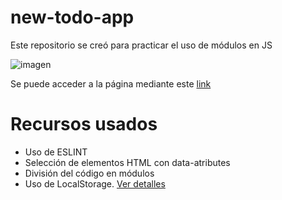 # new-todo-app
 
Este repositorio se creó para practicar el uso de módulos en JS

![imagen](https://user-images.githubusercontent.com/87911089/197286148-baadabe9-2fca-4d45-84cc-c1e22da6c78e.png)


Se puede acceder a la página mediante este [link](https://venutti.github.io/new-todo-app/)

# Recursos usados
* Uso de ESLINT
* Selección de elementos HTML con data-atributes
* División del código en módulos
* Uso de LocalStorage. [Ver detalles](https://developer.mozilla.org/en-US/docs/Web/API/Window/localStorage)
